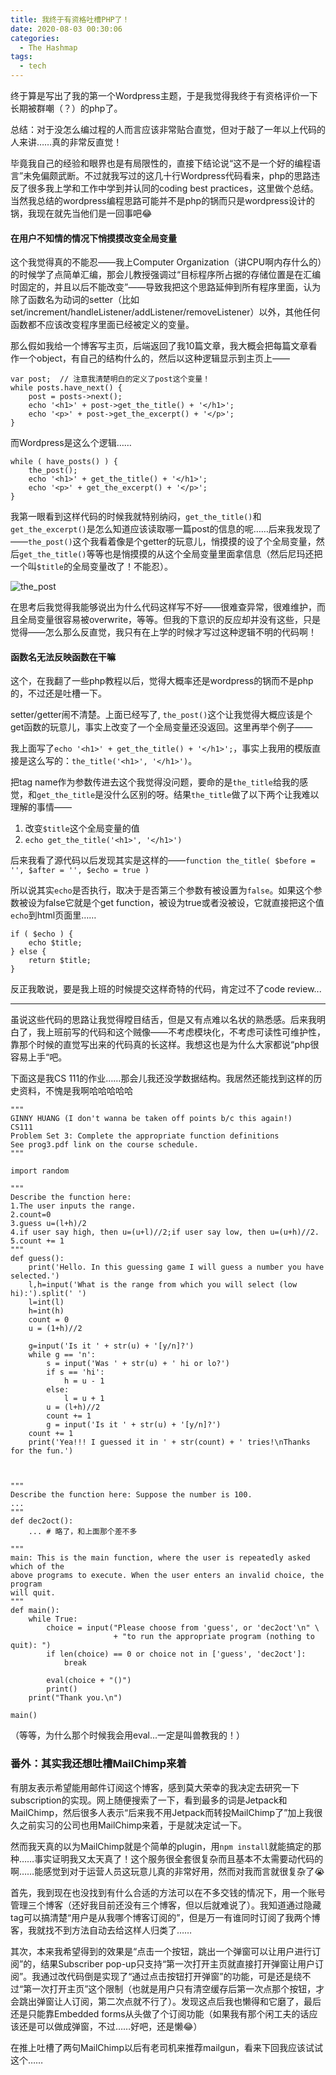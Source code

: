 ```yaml
---
title: 我终于有资格吐槽PHP了！
date: 2020-08-03 00:30:06
categories:
  - The Hashmap
tags:
  - tech
---
```


终于算是写出了我的第一个Wordpress主题，于是我觉得我终于有资格评价一下长期被群嘲（？）的php了。

总结：对于没怎么编过程的人而言应该非常贴合直觉，但对于敲了一年以上代码的人来讲……真的非常反直觉！

毕竟我自己的经验和眼界也是有局限性的，直接下结论说“这不是一个好的编程语言”未免偏颇武断。不过就我写过的这几十行Wordpress代码看来，php的思路违反了很多我上学和工作中学到并认同的coding best practices，这里做个总结。当然我总结的wordpress编程思路可能并不是php的锅而只是wordpress设计的锅，我现在就先当他们是一回事吧😂


#### 在用户不知情的情况下悄摸摸改变全局变量

这个我觉得真的不能忍——我上Computer Organization（讲CPU啊内存什么的）的时候学了点简单汇编，那会儿教授强调过“目标程序所占据的存储位置是在汇编时固定的，并且以后不能改变”——导致我把这个思路延伸到所有程序里面，认为除了函数名为动词的setter（比如set/increment/handleListener/addListener/removeListener）以外，其他任何函数都不应该改变程序里面已经被定义的变量。

那么假如我给一个博客写主页，后端返回了我10篇文章，我大概会把每篇文章看作一个object，有自己的结构什么的，然后以这种逻辑显示到主页上——


```
var post;  // 注意我清楚明白的定义了post这个变量！
while posts.have_next() {
	post = posts->next();
	echo '<h1>' + post->get_the_title() + '</h1>';
	echo '<p>' + post->get_the_excerpt() + '</p>';
}
```

而Wordpress是这么个逻辑……

```
while ( have_posts() ) {
	the_post();
	echo '<h1>' + get_the_title() + '</h1>';
	echo '<p>' + get_the_excerpt() + '</p>';
}
```

我第一眼看到这样代码的时候我就特别纳闷，`get_the_title()`和`get_the_excerpt()`是怎么知道应该读取哪一篇post的信息的呢……后来我发现了——`the_post()`这个我看着像是个getter的玩意儿，悄摸摸的设了个全局变量，然后`get_the_title()`等等也是悄摸摸的从这个全局变量里面拿信息（然后尼玛还把一个叫`$title`的全局变量改了！不能忍）。

![the_post](../images/wp_the_post.png)

在思考后我觉得我能够说出为什么代码这样写不好——很难查异常，很难维护，而且全局变量很容易被overwrite，等等。但我的下意识的反应却并没有这些，只是觉得——怎么那么反直觉，我只有在上学的时候才写过这种逻辑不明的代码啊！

#### 函数名无法反映函数在干嘛

这个，在我翻了一些php教程以后，觉得大概率还是wordpress的锅而不是php的，不过还是吐槽一下。

setter/getter闹不清楚。上面已经写了, `the_post()`这个让我觉得大概应该是个get函数的玩意儿，事实上改变了一个全局变量还没返回。这里再举个例子——

我上面写了`echo '<h1>' + get_the_title() + '</h1>';`，事实上我用的模版直接是这么写的：`the_title('<h1>', '</h1>')`。

把tag name作为参数传进去这个我觉得没问题，要命的是`the_title`给我的感觉，和`get_the_title`是没什么区别的呀。结果`the_title`做了以下两个让我难以理解的事情——

1. 改变`$title`这个全局变量的值
2. `echo get_the_title('<h1>', '</h1>')`

后来我看了源代码以后发现其实是这样的——`function the_title( $before = '', $after = '', $echo = true )`

所以说其实`echo`是否执行，取决于是否第三个参数有被设置为`false`。如果这个参数被设为false它就是个get function，被设为true或者没被设，它就直接把这个值`echo`到html页面里……

```
if ( $echo ) {
    echo $title;
} else {
    return $title;
}
```

反正我敢说，要是我上班的时候提交这样奇特的代码，肯定过不了code review...

------

虽说这些代码的思路让我觉得瞠目结舌，但是又有点难以名状的熟悉感。后来我明白了，我上班前写的代码和这个贼像——不考虑模块化，不考虑可读性可维护性，靠那个时候的直觉写出来的代码真的长这样。我想这也是为什么大家都说“php很容易上手“吧。

下面这是我CS 111的作业……那会儿我还没学数据结构。我居然还能找到这样的历史资料，不愧是我啊哈哈哈哈哈

```
"""
GINNY HUANG (I don't wanna be taken off points b/c this again!)
CS111
Problem Set 3: Complete the appropriate function definitions
See prog3.pdf link on the course schedule.
"""

import random

"""
Describe the function here:
1.The user inputs the range.
2.count=0
3.guess u=(l+h)/2
4.if user say high, then u=(u+l)//2;if user say low, then u=(u+h)//2.
5.count += 1
"""
def guess():
    print('Hello. In this guessing game I will guess a number you have selected.')
    l,h=input('What is the range from which you will select (low hi):').split(' ')
    l=int(l)
    h=int(h)
    count = 0
    u = (1+h)//2

    g=input('Is it ' + str(u) + '[y/n]?')
    while g == 'n':
        s = input('Was ' + str(u) + ' hi or lo?')
        if s == 'hi':
            h = u - 1
        else:
            l = u + 1
        u = (l+h)//2
        count += 1
        g = input('Is it ' + str(u) + '[y/n]?')
    count += 1
    print('Yea!!! I guessed it in ' + str(count) + ' tries!\nThanks for the fun.')

    

"""
Describe the function here: Suppose the number is 100.
...
"""
def dec2oct():
    ... # 略了，和上面那个差不多

"""
main: This is the main function, where the user is repeatedly asked which of the
above programs to execute. When the user enters an invalid choice, the program
will quit.
"""
def main():
    while True:
        choice = input("Please choose from 'guess', or 'dec2oct'\n" \
                       + "to run the appropriate program (nothing to quit): ")
        if len(choice) == 0 or choice not in ['guess', 'dec2oct']:
            break

        eval(choice + "()")
        print()
    print("Thank you.\n")

main()
```

（等等，为什么那个时候我会用eval...一定是叫兽教我的！）

### 番外：其实我还想吐槽MailChimp来着

有朋友表示希望能用邮件订阅这个博客，感到莫大荣幸的我决定去研究一下subscription的实现。网上随便搜索了一下，看到最多的词是Jetpack和MailChimp，然后很多人表示“后来我不用Jetpack而转投MailChimp了”加上我很久之前实习的公司也用MailChimp来着，于是就决定试一下。

然而我天真的以为MailChimp就是个简单的plugin，用`npm install`就能搞定的那种……事实证明我又太天真了！这个服务很全套很复杂而且基本不太需要动代码的啊……能感觉到对于运营人员这玩意儿真的非常好用，然而对我而言就很复杂了😭

首先，我到现在也没找到有什么合适的方法可以在不多交钱的情况下，用一个账号管理三个博客（还好我目前还没有三个博客，但以后就难说了）。我知道通过隐藏tag可以搞清楚“用户是从我哪个博客订阅的”，但是万一有谁同时订阅了我两个博客，我就找不到方法自动去给这样人归类了……

其次，本来我希望得到的效果是“点击一个按钮，跳出一个弹窗可以让用户进行订阅”的，结果Subscriber pop-up只支持“第一次打开主页就直接打开弹窗让用户订阅”。我通过改代码倒是实现了“通过点击按钮打开弹窗”的功能，可是还是绕不过“第一次打开主页”这个限制（也就是用户只有清空缓存后第一次点那个按钮，才会跳出弹窗让人订阅，第二次点就不行了）。发现这点后我也懒得和它磨了，最后还是只能靠Embedded forms从头做了个订阅功能（如果我有那个闲工夫的话应该还是可以做成弹窗，不过……好吧，还是懒😂）

在推上吐槽了两句MailChimp以后有老司机来推荐mailgun，看来下回我应该试试这个……
